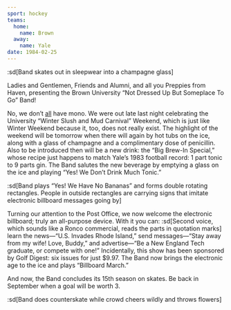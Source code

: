 ```yaml
---
sport: hockey
teams:
  home:
    name: Brown
  away:
    name: Yale
date: 1984-02-25
---
```


:sd[Band skates out in sleepwear into a champagne glass]

Ladies and Gentlemen, Friends and Alumni, and all you Preppies from Haven, presenting the Brown University “Not Dressed Up But Someplace To Go” Band!

No, we don’t <u>all</u> have mono. We were out late last night celebrating the University “Winter Slush and Mud Carnival” Weekend, which is just like Winter Weekend because it, too, does not really exist. The highlight of the weekend will be tomorrow when there will again by hot tubs on the ice, along with a glass of champagne and a complimentary dose of penicillin. Also to be introduced then will be a new drink: the “Big Brew-In Special,” whose recipe just happens to match Yale’s 1983 football record: 1 part tonic to 9 parts gin. The Band salutes the new beverage by emptying a glass on the ice and playing “Yes! We Don’t Drink Much Tonic.”

:sd[Band plays “Yes! We Have No Bananas” and forms double rotating rectangles. People in outside rectangles are carrying signs that imitate electronic billboard messages going by]

Turning our attention to the Post Office, we now welcome the electronic billboard; truly an all-purpose device. With it you can: :sd[Second voice, which sounds like a Ronco commercial, reads the parts in quotation marks] learn the news—“U.S. Invades Rhode Island,” send messages—“Stay away from my wife! Love, Buddy,” and advertise—“Be a New England Tech graduate, or compete with one!” Incidentally, this show has been sponsored by Golf Digest: six issues for just $9.97. The Band now brings the electronic age to the ice and plays “Billboard March.”

And now, the Band concludes its 15th season on skates. Be back in September when a goal will be worth 3.

:sd[Band does counterskate while crowd cheers wildly and throws flowers]
